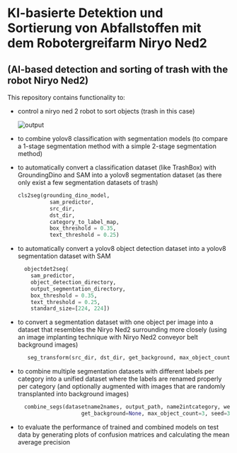 # KI-basierte Detektion und Sortierung von Abfallstoffen mit dem Robotergreifarm Niryo Ned2
##  (AI-based detection and sorting of trash with the robot Niryo Ned2)

This repository contains functionality to:

- control a niryo ned 2 robot to sort objects (trash in this case)
  
  ![output](https://github.com/2bits2/recyclable/assets/76791368/2e2ffca6-ed9f-4def-bc4b-eac034019bd7)

  
- to combine yolov8 classification with segmentation models
  (to compare a 1-stage segmentation method with a simple 2-stage segmentation method)
  
- to automatically convert a classification dataset (like TrashBox) with GroundingDino and SAM into a yolov8 segmentation dataset
  (as there only exist a few segmentation datasets of trash)
  ```python
  cls2seg(grounding_dino_model,
            sam_predictor,
            src_dir,
            dst_dir,
            category_to_label_map,
            box_threshold = 0.35,
            text_threshold = 0.25)
  ```
  
- to automatically convert a yolov8 object detection dataset into a yolov8 segmentation dataset with SAM 
  ```python
    objectdet2seg(
      sam_predictor,
      object_detection_directory,
      output_segmentation_directory,
      box_threshold = 0.35,
      text_threshold = 0.25,
      standard_size=[224, 224])
  ```
  
- to convert a segmentation dataset with one object per image into a dataset
  that resembles the Niryo Ned2 surrounding more closely
  (using an image implanting technique with Niryo Ned2 conveyor belt background images)
  ```python
     seg_transform(src_dir, dst_dir, get_background, max_object_count, image_prefix="", seed=3)
  ```
  
- to combine multiple segmentation datasets with different labels per category into a unified dataset
  where the labels are renamed properly per category
  (and optionally augmented with images that are randomly transplanted into background images) 
  ```python
    combine_segs(datasetname2names, output_path, name2intcategory, weights,
                      get_background=None, max_object_count=3, seed=3)
    ```

- to evaluate the performance of trained and combined models on test data by generating
  plots of confusion matrices and calculating the mean average precision
